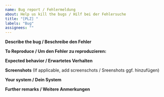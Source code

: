 ```yaml
---
name: Bug report / Fehlermeldung
about: Help us kill the bugs / Hilf bei der Fehlersuche
title: "[PLZ] "
labels: "Bug"
assignees: ""
---
```


**Describe the bug / Beschreibe den Fehler**

**To Reproduce / Um den Fehler zu reproduzieren:**

**Expected behavior / Erwartetes Verhalten**

**Screenshots**
(If applicable, add screenschots / Sreenshots ggf. hinzufügen)

**Your system / Dein System**

**Further remarks / Weitere Anmerkungen**
